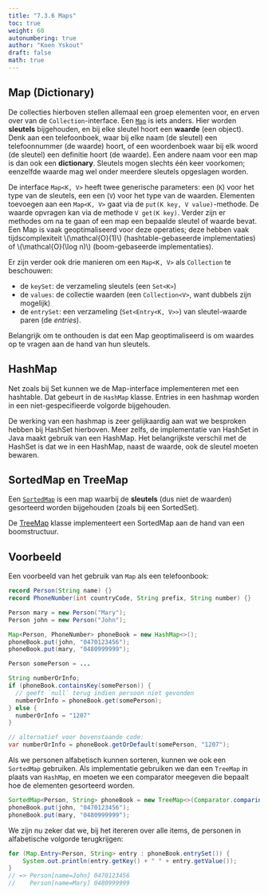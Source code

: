 ```yaml
---
title: "7.3.6 Maps"
toc: true
weight: 60
autonumbering: true
author: "Koen Yskout"
draft: false
math: true
---
```


## Map (Dictionary)

De collecties hierboven stellen allemaal een groep elementen voor, en erven over van de `Collection`-interface.
Een [`Map`](https://docs.oracle.com/en/java/javase/21/docs/api/java.base/java/util/Map.html) is iets anders.
Hier worden **sleutels** bijgehouden, en bij elke sleutel hoort een **waarde** (een object).
Denk aan een telefoonboek, waar bij elke naam (de sleutel) een telefoonnummer (de waarde) hoort, of een woordenboek waar bij elk woord (de sleutel) een definitie hoort (de waarde).
Een andere naam voor een map is dan ook een **dictionary**.
Sleutels mogen slechts één keer voorkomen; eenzelfde waarde mag wel onder meerdere sleutels opgeslagen worden.

De interface `Map<K, V>` heeft twee generische parameters: een (`K`) voor het type van de sleutels, een een (`V`) voor het type van de waarden.
Elementen toevoegen aan een `Map<K, V>` gaat via de `put(K key, V value)`-methode.
De waarde opvragen kan via de methode `V get(K key)`.
Verder zijn er methodes om na te gaan of een map een bepaalde sleutel of waarde bevat.
Een Map is vaak geoptimaliseerd voor deze operaties; deze hebben vaak tijdscomplexiteit \\(\mathcal{O}(1)\\) (hashtable-gebaseerde implementaties) of \\(\mathcal{O}(\log n)\\) (boom-gebaseerde implementaties).

Er zijn verder ook drie manieren om een `Map<K, V>` als `Collection` te beschouwen:

- de `keySet`: de verzameling sleutels (een `Set<K>`)
- de `values`: de collectie waarden (een `Collection<V>`, want dubbels zijn mogelijk)
- de `entrySet`: een verzameling (`Set<Entry<K, V>>`) van sleutel-waarde paren (de _entries_).

Belangrijk om te onthouden is dat een Map geoptimaliseerd is om waardes op te vragen aan de hand van hun sleutels.

## HashMap

Net zoals bij Set kunnen we de Map-interface implementeren met een hashtable.
Dat gebeurt in de `HashMap` klasse.
Entries in een hashmap worden in een niet-gespecifieerde volgorde bijgehouden.

De werking van een hashmap is zeer gelijkaardig aan wat we besproken hebben bij HashSet hierboven.
Meer zelfs, de implementatie van HashSet in Java maakt gebruik van een HashMap.
Het belangrijkste verschil met de HashSet is dat we in een HashMap, naast de waarde, ook de sleutel moeten bewaren.

## SortedMap en TreeMap

Een [`SortedMap`](https://docs.oracle.com/en/java/javase/21/docs/api/java.base/java/util/SortedMap.html) is een map waarbij de **sleutels** (dus niet de waarden) gesorteerd worden bijgehouden (zoals bij een SortedSet).

De [TreeMap](https://docs.oracle.com/en/java/javase/21/docs/api/java.base/java/util/TreeMap.html) klasse implementeert een SortedMap aan de hand van een boomstructuur.

## Voorbeeld

Een voorbeeld van het gebruik van `Map` als een telefoonbook:

```java
record Person(String name) {}
record PhoneNumber(int countryCode, String prefix, String number) {}

Person mary = new Person("Mary");
Person john = new Person("John");

Map<Person, PhoneNumber> phoneBook = new HashMap<>();
phoneBook.put(john, "0470123456");
phoneBook.put(mary, "0480999999");

Person somePerson = ...

String numberOrInfo;
if (phoneBook.containsKey(somePerson)) {
  // geeft `null` terug indien persoon niet gevonden
  numberOrInfo = phoneBook.get(somePerson);
} else {
  numberOrInfo = "1207"
}

// alternatief voor bovenstaande code:
var numberOrInfo = phoneBook.getOrDefault(somePerson, "1207");
```

Als we personen alfabetisch kunnen sorteren, kunnen we ook een `SortedMap` gebruiken. 
Als implementatie gebruiken we dan een `TreeMap` in plaats van `HashMap`, en moeten we een comparator meegeven die bepaalt hoe de elementen gesorteerd worden.

```java
SortedMap<Person, String> phoneBook = new TreeMap<>(Comparator.comparing(Person::name));
phoneBook.put(john, "0470123456");
phoneBook.put(mary, "0480999999");
```
We zijn nu zeker dat we, bij het itereren over alle items, de personen in alfabetische volgorde terugkrijgen:
```java
for (Map.Entry<Person, String> entry : phoneBook.entrySet()) {
    System.out.println(entry.getKey() + " " + entry.getValue());
}
// => Person[name=John] 0470123456
//    Person[name=Mary] 0480999999
``` 